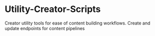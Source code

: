# Utility-Creator-Scripts
Creator utility tools for ease of content building workflows. Create and update endpoints for content pipelines
